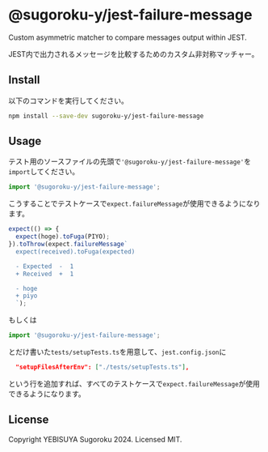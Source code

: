 # @sugoroku-y/jest-failure-message

Custom asymmetric matcher to compare messages output within JEST.

JEST内で出力されるメッセージを比較するためのカスタム非対称マッチャー。

## Install

以下のコマンドを実行してください。

```bash
npm install --save-dev sugoroku-y/jest-failure-message
```

## Usage

テスト用のソースファイルの先頭で`'@sugoroku-y/jest-failure-message'`を`import`してください。

```ts
import '@sugoroku-y/jest-failure-message';
```

こうすることでテストケースで`expect.failureMessage`が使用できるようになります。

```ts
expect(() => {
  expect(hoge).toFuga(PIYO);
}).toThrow(expect.failureMessage`
  expect(received).toFuga(expected)

  - Expected  -  1
  + Received  +  1

  - hoge
  + piyo
  `);
```

もしくは

```ts
import '@sugoroku-y/jest-failure-message';
```

とだけ書いた`tests/setupTests.ts`を用意して、`jest.config.json`に

```json
  "setupFilesAfterEnv": ["./tests/setupTests.ts"],
```

という行を追加すれば、すべてのテストケースで`expect.failureMessage`が使用できるようになります。

## License

Copyright YEBISUYA Sugoroku 2024. Licensed MIT.
